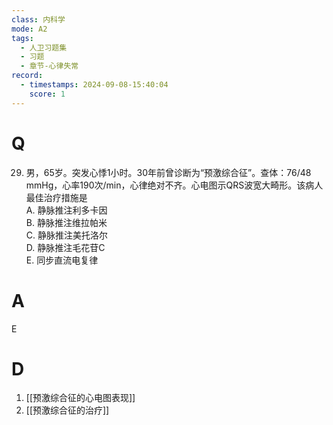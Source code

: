 ```yaml
---
class: 内科学
mode: A2
tags:
  - 人卫习题集
  - 习题
  - 章节-心律失常
record:
  - timestamps: 2024-09-08-15:40:04
    score: 1
---
```


# Q
29. 男，65岁。突发心悸1小时。30年前曾诊断为“预激综合征”。查体：76/48 mmHg，心率190次/min，心律绝对不齐。心电图示QRS波宽大畸形。该病人最佳治疗措施是  
A. 静脉推注利多卡因  
B. 静脉推注维拉帕米  
C. 静脉推注美托洛尔  
D. 静脉推注毛花苷C  
E. 同步直流电复律  
# A
E
# D
1. [[预激综合征的心电图表现]]
2. [[预激综合征的治疗]]